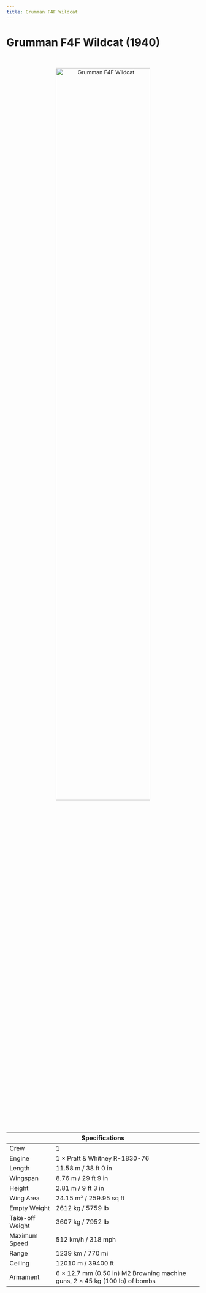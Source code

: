 ```yaml
---
title: Grumman F4F Wildcat
---
```


<h1 class="center-header">Grumman F4F Wildcat (1940)</h1>

<br>

<p align="center">
  <img src="../images/grumman_f4f_wildcat.jpg" alt="Grumman F4F Wildcat" width="70%">
</p>

<br>

<table class="table_component">
  <thead>
    <tr>
      <th colspan="2" class="header">Specifications</th>
    </tr>
  </thead>
  <tbody>
    <tr>
      <td>Crew</td>
      <td>1</td>
    </tr>
    <tr>
      <td>Engine</td>
      <td>1 × Pratt & Whitney R-1830-76</td>
    </tr>
    <tr>
      <td>Length</td>
      <td>11.58 m / 38 ft 0 in</td>
    </tr>
    <tr>
      <td>Wingspan</td>
      <td>8.76 m / 29 ft 9 in</td>
    </tr>
    <tr>
      <td>Height</td>
      <td>2.81 m / 9 ft 3 in</td>
    </tr>
    <tr>
      <td>Wing Area</td>
      <td>24.15 m² / 259.95 sq ft</td>
    </tr>
    <tr>
      <td>Empty Weight</td>
      <td>2612 kg / 5759 lb</td>
    </tr>
    <tr>
      <td>Take-off Weight</td>
      <td>3607 kg / 7952 lb</td>
    </tr>
    <tr>
      <td>Maximum Speed</td>
      <td>512 km/h / 318 mph</td>
    </tr>
    <tr>
      <td>Range</td>
      <td>1239 km / 770 mi</td>
    </tr>
    <tr>
      <td>Ceiling</td>
      <td>12010 m / 39400 ft</td>
    </tr>
    <tr>
      <td>Armament</td>
      <td>6 × 12.7 mm (0.50 in) M2 Browning machine guns, 2 × 45 kg (100 lb) of bombs</td>
    </tr>
  </tbody>
</table>